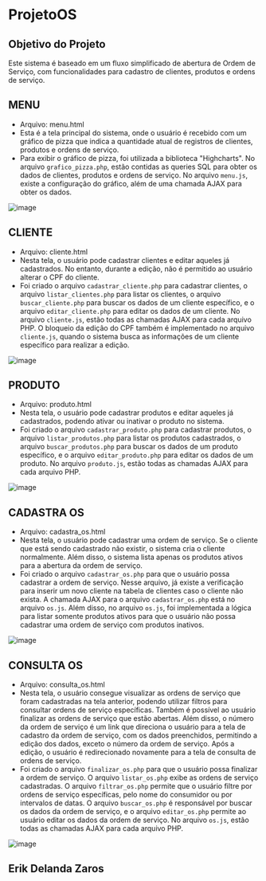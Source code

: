# ProjetoOS

## Objetivo do Projeto

Este sistema é baseado em um fluxo simplificado de abertura de Ordem de Serviço, com funcionalidades para cadastro de clientes, produtos e ordens de serviço.

## MENU
- Arquivo: menu.html
- Esta é a tela principal do sistema, onde o usuário é recebido com um gráfico de pizza que indica a quantidade atual de registros de clientes, produtos e ordens de serviço.
- Para exibir o gráfico de pizza, foi utilizada a biblioteca "Highcharts". No arquivo `grafico_pizza.php`, estão contidas as queries SQL para obter os dados de clientes, produtos e ordens de serviço. No arquivo `menu.js`, existe a configuração do gráfico, além de uma chamada AJAX para obter os dados.

![image](https://github.com/user-attachments/assets/308526e7-707a-4536-bc20-5c12364c76f8)

## CLIENTE
- Arquivo: cliente.html
- Nesta tela, o usuário pode cadastrar clientes e editar aqueles já cadastrados. No entanto, durante a edição, não é permitido ao usuário alterar o CPF do cliente.
- Foi criado o arquivo `cadastrar_cliente.php` para cadastrar clientes, o arquivo `listar_clientes.php` para listar os clientes, o arquivo `buscar_cliente.php` para buscar os dados de um cliente específico, e o arquivo `editar_cliente.php` para editar os dados de um cliente. No arquivo `cliente.js`, estão todas as chamadas AJAX para cada arquivo PHP. O bloqueio da edição do CPF também é implementado no arquivo `cliente.js`, quando o sistema busca as informações de um cliente específico para realizar a edição.
  
![image](https://github.com/user-attachments/assets/cb8a26de-ad3a-4f6f-96d2-75275a58eadf)

## PRODUTO
- Arquivo: produto.html
- Nesta tela, o usuário pode cadastrar produtos e editar aqueles já cadastrados, podendo ativar ou inativar o produto no sistema.
- Foi criado o arquivo `cadastrar_produto.php` para cadastrar produtos, o arquivo `listar_produtos.php` para listar os produtos cadastrados, o arquivo `buscar_produtos.php` para buscar os dados de um produto específico, e o arquivo `editar_produto.php` para editar os dados de um produto. No arquivo `produto.js`, estão todas as chamadas AJAX para cada arquivo PHP.

![image](https://github.com/user-attachments/assets/b05a163c-50b7-4fc6-a0c5-44e7a753bdb4)

## CADASTRA OS
- Arquivo: cadastra_os.html
- Nesta tela, o usuário pode cadastrar uma ordem de serviço. Se o cliente que está sendo cadastrado não existir, o sistema cria o cliente normalmente. Além disso, o sistema lista apenas os produtos ativos para a abertura da ordem de serviço.
- Foi criado o arquivo `cadastrar_os.php` para que o usuário possa cadastrar a ordem de serviço. Nesse arquivo, já existe a verificação para inserir um novo cliente na tabela de clientes caso o cliente não exista. A chamada AJAX para o arquivo `cadastrar_os.php` está no arquivo `os.js`. Além disso, no arquivo `os.js`, foi implementada a lógica para listar somente produtos ativos para que o usuário não possa cadastrar uma ordem de serviço com produtos inativos.

![image](https://github.com/user-attachments/assets/e2bec836-d13a-40f4-85a0-eb8c1ea44538)

## CONSULTA OS
- Arquivo: consulta_os.html
- Nesta tela, o usuário consegue visualizar as ordens de serviço que foram cadastradas na tela anterior, podendo utilizar filtros para consultar ordens de serviço específicas. Também é possível ao usuário finalizar as ordens de serviço que estão abertas. Além disso, o número da ordem de serviço é um link que direciona o usuário para a tela de cadastro da ordem de serviço, com os dados preenchidos, permitindo a edição dos dados, exceto o número da ordem de serviço. Após a edição, o usuário é redirecionado novamente para a tela de consulta de ordens de serviço.
- Foi criado o arquivo `finalizar_os.php` para que o usuário possa finalizar a ordem de serviço. O arquivo `listar_os.php` exibe as ordens de serviço cadastradas. O arquivo `filtrar_os.php` permite que o usuário filtre por ordens de serviço específicas, pelo nome do consumidor ou por intervalos de datas. O arquivo `buscar_os.php` é responsável por buscar os dados da ordem de serviço, e o arquivo `editar_os.php` permite ao usuário editar os dados da ordem de serviço. No arquivo `os.js`, estão todas as chamadas AJAX para cada arquivo PHP.

![image](https://github.com/user-attachments/assets/4f0b21f9-16e1-447b-bb3d-8326903ddc0a)

## Erik Delanda Zaros

